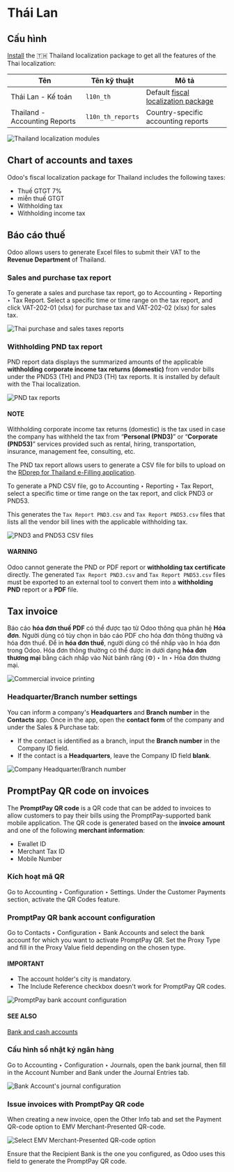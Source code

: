 # Thái Lan

## Cấu hình

[Install](../../general/apps_modules.md#general-install) the 🇹🇭 Thailand localization package to get all the
features of the Thai localization:

| Tên                           | Tên kỹ thuật      | Mô tả                                                                                           |
|-------------------------------|-------------------|-------------------------------------------------------------------------------------------------|
| Thái Lan - Kế toán            | `l10n_th`         | Default [fiscal localization package](../fiscal_localizations.md#fiscal-localizations-packages) |
| Thailand - Accounting Reports | `l10n_th_reports` | Country-specific accounting reports                                                             |
![Thailand localization modules](../../../.gitbook/assets/modules1.png)

## Chart of accounts and taxes

Odoo's fiscal localization package for Thailand includes the following taxes:

- Thuế GTGT 7%
- miễn thuế GTGT
- Withholding tax
- Withholding income tax

## Báo cáo thuế

Odoo allows users to generate Excel files to submit their VAT to the **Revenue Department** of
Thailand.

### Sales and purchase tax report

To generate a sales and purchase tax report, go to Accounting ‣ Reporting ‣ Tax
Report. Select a specific time or time range on the tax report, and click
VAT-202-01 (xlsx) for purchase tax and VAT-202-02 (xlsx) for sales tax.

![Thai purchase and sales taxes reports](../../../.gitbook/assets/tax-report.png)

### Withholding PND tax report

PND report data displays the summarized amounts of the applicable **withholding corporate income
tax returns (domestic)** from vendor bills under the PND53 (TH) and
PND3 (TH) tax reports. It is installed by default with the Thai localization.

![PND tax reports](../../../.gitbook/assets/pnd-report.png)

#### NOTE
Withholding corporate income tax returns (domestic) is the tax used in case the company has
withheld the tax from “**Personal (PND3)**” or “**Corporate (PND53)**” services provided such as
rental, hiring, transportation, insurance, management fee, consulting, etc.

The PND tax report allows users to generate a CSV file for bills to upload on the
[RDprep for Thailand e-Filling application](https://efiling.rd.go.th/rd-cms/).

To generate a PND CSV file, go to Accounting ‣ Reporting ‣ Tax Report, select a
specific time or time range on the tax report, and click PND3 or PND53.

This generates the `Tax Report PND3.csv` and `Tax Report PND53.csv` files that lists all
the vendor bill lines with the applicable withholding tax.

![PND3 and PND53 CSV files](../../../.gitbook/assets/pnd3-pnd53.png)

#### WARNING
Odoo cannot generate the PND or PDF report or **withholding tax certificate** directly. The
generated `Tax Report PND3.csv` and `Tax Report PND53.csv` files must be exported
to an external tool to convert them into a **withholding PND** report or a **PDF** file.

## Tax invoice

Báo cáo **hóa đơn thuế PDF** có thể được tạo từ Odoo thông qua phân hệ **Hóa đơn**. Người dùng có tùy chọn in báo cáo PDF cho hóa đơn thông thường và hóa đơn thuế. Để in **hóa đơn thuế**, người dùng có thể nhấp vào In hóa đơn trong Odoo. Hóa đơn thông thường có thể được in dưới dạng **hóa đơn thương mại** bằng cách nhấp vào Nút bánh răng (⚙️) ‣ In ‣ Hóa đơn thương mại.

![Commercial invoice printing](../../../.gitbook/assets/tax-invoice.png)

### Headquarter/Branch number settings

You can inform a company's **Headquarters** and **Branch number** in the **Contacts** app. Once
in the app, open the **contact form** of the company and under the Sales & Purchase tab:

- If the contact is identified as a branch, input the **Branch number** in the
  Company ID field.
- If the contact is a **Headquarters**, leave the Company ID field **blank**.

![Company Headquarter/Branch number](../../../.gitbook/assets/contact.png)

## PromptPay QR code on invoices

The **PromptPay QR code** is a QR code that can be added to invoices to allow customers to pay their
bills using the PromptPay-supported bank mobile application. The QR code is generated based on the
**invoice amount** and one of the following **merchant information**:

- Ewallet ID
- Merchant Tax ID
- Mobile Number

### Kích hoạt mã QR

Go to Accounting ‣ Configuration ‣ Settings. Under the Customer
Payments section, activate the QR Codes feature.

### PromptPay QR bank account configuration

Go to Contacts ‣ Configuration ‣ Bank Accounts and select the bank account for
which you want to activate PromptPay QR. Set the Proxy Type and fill in the
Proxy Value field depending on the chosen type.

#### IMPORTANT
- The account holder's city is mandatory.
- The Include Reference checkbox doesn't work for PromptPay QR codes.

![PromptPay bank account configuration](../../../.gitbook/assets/qr-promptpay-bank.png)

#### SEE ALSO
[Bank and cash accounts](../accounting/bank.md)

### Cấu hình sổ nhật ký ngân hàng

Go to Accounting ‣ Configuration ‣ Journals, open the bank journal, then fill
in the Account Number and Bank under the Journal Entries tab.

![Bank Account's journal configuration](../../../.gitbook/assets/qr-bank-journal.png)

### Issue invoices with PromptPay QR code

When creating a new invoice, open the Other Info tab and set the Payment
QR-code option to EMV Merchant-Presented QR-code.

![Select EMV Merchant-Presented QR-code option](../../../.gitbook/assets/qr-code-invoice-emv.png)

Ensure that the Recipient Bank is the one you configured, as Odoo uses this field to
generate the PromptPay QR code.
